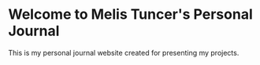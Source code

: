 # Welcome to Melis Tuncer's Personal Journal
This is my personal journal website created for presenting my projects.


